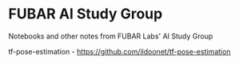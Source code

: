# FUBAR AI Study Group
Notebooks and other notes from FUBAR Labs' AI Study Group


tf-pose-estimation - https://github.com/ildoonet/tf-pose-estimation



